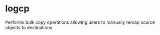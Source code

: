 logcp
=====

Performs bulk copy operations allowing users to manually remap source objects to destinations
